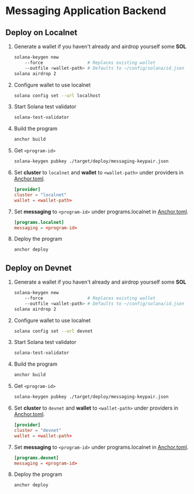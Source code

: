 # Messaging Application Backend

## Deploy on Localnet

1. Generate a wallet if you haven't already and airdrop yourself some **SOL**

   ```bash
   solana-keygen new
       --force                 # Replaces existing wallet
       --outfile <wallet-path> # Defaults to ~/config/solana/id.json
   solana airdrop 2
   ```

1. Configure wallet to use localnet

   ```bash
   solana config set --url localhost
   ```

1. Start Solana test validator

   ```bash
   solana-test-validator
   ```

1. Build the program

   ```bash
   anchor build
   ```

1. Get `<program-id>`

   ```bash
   solana-keygen pubkey ./target/deploy/messaging-keypair.json
   ```

1. Set **cluster** to `localnet` and **wallet** to `<wallet-path>` under providers in [Anchor.toml](./Anchor.toml).

   ```toml
   [provider]
   cluster = "localnet"
   wallet = <wallet-path>
   ```

1. Set **messaging** to `<program-id>` under programs.localnet in [Anchor.toml](./Anchor.toml).

   ```toml
   [programs.localnet]
   messaging = <program-id>
   ```

1. Deploy the program

   ```bash
   anchor deploy
   ```

## Deploy on Devnet

1. Generate a wallet if you haven't already and airdrop yourself some **SOL**

   ```bash
   solana-keygen new
       --force                 # Replaces existing wallet
       --outfile <wallet-path> # Defaults to ~/config/solana/id.json
   solana airdrop 2
   ```

1. Configure wallet to use localnet

   ```bash
   solana config set --url devnet
   ```

1. Start Solana test validator

   ```bash
   solana-test-validator
   ```

1. Build the program

   ```bash
   anchor build
   ```

1. Get `<program-id>`

   ```bash
   solana-keygen pubkey ./target/deploy/messaging-keypair.json
   ```

1. Set **cluster** to `devnet` and **wallet** to `<wallet-path>` under providers in [Anchor.toml](./Anchor.toml).

   ```toml
   [provider]
   cluster = "devnet"
   wallet = <wallet-path>
   ```

1. Set **messaging** to `<program-id>` under programs.localnet in [Anchor.toml](./Anchor.toml).

   ```toml
   [programs.devnet]
   messaging = <program-id>
   ```

1. Deploy the program

   ```bash
   anchor deploy
   ```
